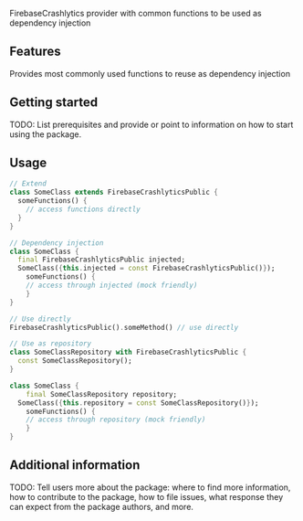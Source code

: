 <!--
This README describes the package. If you publish this package to pub.dev,
this README's contents appear on the landing page for your package.

For information about how to write a good package README, see the guide for
[writing package pages](https://dart.dev/guides/libraries/writing-package-pages).

For general information about developing packages, see the Dart guide for
[creating packages](https://dart.dev/guides/libraries/create-library-packages)
and the Flutter guide for
[developing packages and plugins](https://flutter.dev/developing-packages).
-->

FirebaseCrashlytics provider with common functions to be used as dependency injection

## Features

Provides most commonly used functions to reuse as dependency injection

## Getting started

TODO: List prerequisites and provide or point to information on how to
start using the package.

## Usage

```dart
// Extend
class SomeClass extends FirebaseCrashlyticsPublic {
  someFunctions() {
    // access functions directly
  }
}

// Dependency injection
class SomeClass {
  final FirebaseCrashlyticsPublic injected;
  SomeClass({this.injected = const FirebaseCrashlyticsPublic()});
    someFunctions() {
    // access through injected (mock friendly)
    }
}

// Use directly
FirebaseCrashlyticsPublic().someMethod() // use directly

// Use as repository
class SomeClassRepository with FirebaseCrashlyticsPublic {
  const SomeClassRepository();
}

class SomeClass {
    final SomeClassRepository repository;
  SomeClass({this.repository = const SomeClassRepository()});
    someFunctions() {
    // access through repository (mock friendly)
    }
}
```

## Additional information

TODO: Tell users more about the package: where to find more information, how to
contribute to the package, how to file issues, what response they can expect
from the package authors, and more.
